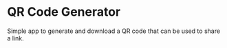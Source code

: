 # QR Code Generator

Simple app to generate and download a QR code that can be used to share a link.
